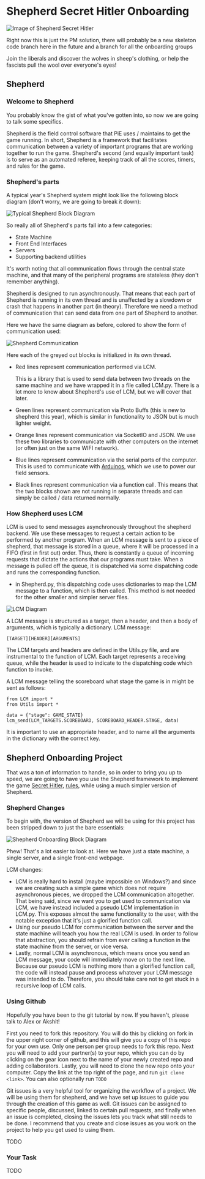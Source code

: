 # Shepherd Secret Hitler Onboarding

![Image of Shepherd Secret Hitler](https://github.com/pioneers/shepherd-onboarding/blob/master/assets/Shepherd%20Secret%20Hitler.png)

Right now this is just the PM solution, there will probably be a new skeleton code branch here in the future and a branch for all the onboarding groups

Join the liberals and discover the wolves in sheep's clothing, or help the fascists pull the wool over everyone's eyes!

## Shepherd
### Welcome to Shepherd
You probably know the gist of what you've gotten into, so now we are going to talk some specifics.

Shepherd is the field control software that PiE uses / maintains to get the game running. In short, Shepherd is a framework that facilitates communication between a variety of important programs that are working together to run the game. Shepherd's second (and equally important task) is to serve as an automated referee, keeping track of all the scores, timers, and rules for the game.

### Shepherd's parts
A typical year's Shepherd system might look like the following block diagram (don't worry, we are going to break it down):

![Typical Shepherd Block Diagram](https://github.com/pioneers/shepherd-onboarding/blob/master/readmefigures/Typical%20Shepherd%20Block%20Diagram.png)

So really all of Shepherd's parts fall into a few categories:
  * State Machine
  * Front End Interfaces
  * Servers
  * Supporting backend utilities

It's worth noting that all communication flows through the central state machine, and that many of the peripheral programs are stateless (they don't remember anything).

Shepherd is designed to run asynchronously. That means that each part of Shepherd is running in its own thread and is unaffected by a slowdown or crash that happens in another part (in theory). Therefore we need a method of communication that can send data from one part of Shepherd to another.

Here we have the same diagram as before, colored to show the form of communication used:

![Shepherd Communication](https://github.com/pioneers/shepherd-onboarding/blob/master/readmefigures/Shepherd%20Communication.png)

Here each of the greyed out blocks is initialized in its own thread.
  * Red lines represent communication performed via LCM.

    This is a library that is used to send data between two threads on the same machine and we have wrapped it in a file called LCM.py. There is a lot more to know about Shepherd's use of LCM, but we will cover that later.
  * Green lines represent communication via Proto Buffs (this is new to shepherd this year), which is similar in functionality to JSON but is much lighter weight.
  * Orange lines represent communication via SocketIO and JSON. We use these two libraries to communicate with other computers on the internet (or often just on the same WIFI network).
  * Blue lines represent communication via the serial ports of the computer. This is used to communicate with [Arduinos](https://en.m.wikipedia.org/wiki/Arduino), which we use to power our field sensors.
  * Black lines represent communication via a function call. This means that the two blocks shown are not running in separate threads and can simply be called / data returned normally.

### How Shepherd uses LCM
LCM is used to send messages asynchronously throughout the shepherd backend. We use these messages to request a certain action to be performed by another program. When an LCM message is sent to a piece of shepherd, that message is stored in a queue, where it will be processed in a FIFO (first in first out) order. Thus, there is constantly a queue of incoming requests that dictate the actions that our programs must take. When a message is pulled off the queue, it is dispatched via some dispatching code and runs the corresponding function.

  * in Shepherd.py, this dispatching code uses dictionaries to map the LCM message to a function, which is then called. This method is not needed for the other smaller and simpler server files.

![LCM Diagram](https://github.com/pioneers/shepherd-onboarding/blob/master/readmefigures/LCM%20Diagram.png)

A LCM message is structured as a target, then a header, and then a body of arguments, which is typically a dictionary. LCM message:

`[TARGET][HEADER][ARGUMENTS]`

The LCM targets and headers are defined in the Utils.py file, and are instrumental to the function of LCM. Each target represents a receiving queue, while the header is used to indicate to the dispatching code which function to invoke.

A LCM message telling the scoreboard what stage the game is in might be sent as follows:

```
from LCM import *
from Utils import *

data = {"stage": GAME_STATE}
lcm_send(LCM_TARGETS.SCOREBOARD, SCOREBOARD_HEADER.STAGE, data)
```

It is important to use an appropriate header, and to name all the arguments in the dictionary with the correct key.

## Shepherd Onboarding Project
That was a ton of information to handle, so in order to bring you up to speed, we are going to have you use the Shepherd framework to implement the game [Secret Hitler](https://secrethitler.com), [rules](https://secrethitler.com/assets/Secret_Hitler_rules.pdf), while using a much simpler version of Shepherd.

### Shepherd Changes
To begin with, the version of Shepherd we will be using for this project has been stripped down to just the bare essentials:

![Shepherd Onboarding Block Diagram](https://github.com/pioneers/shepherd-onboarding/blob/master/readmefigures/Shepherd%20Onboarding%20Block%20Diagram.png)

Phew! That's a lot easier to look at. Here we have just a state machine, a single server, and a single front-end webpage.

LCM changes:
 * LCM is really hard to install (maybe impossible on Windows?) and since we are creating such a simple game which does not require asynchronous pieces, we dropped the LCM communication altogether. That being said, since we want you to get used to communication via LCM, we have instead included a pseudo LCM implementation in LCM.py. This exposes almost the same functionality to the user, with the notable exception that it's just a glorified function call.
 * Using our pseudo LCM for communication between the server and the state machine will teach you how the real LCM is used. In order to follow that abstraction, you should refrain from ever calling a function in the state machine from the server, or vice versa.
 * Lastly, normal LCM is asynchronous, which means once you send an LCM message, your code will immediately move on to the next line. Because our pseudo LCM is nothing more than a glorified function call, the code will instead pause and process whatever your LCM message was intended to do. Therefore, you should take care not to get stuck in a recursive loop of LCM calls.

### Using Github
Hopefully you have been to the git tutorial by now. If you haven't, please talk to Alex or Akshit!

First you need to fork this repository. You will do this by clicking on fork in the upper right corner of github, and this will give you a copy of this repo for your own use. Only one person per group needs to fork this repo. Next you will need to add your partner(s) to your repo, which you can do by clicking on the gear icon next to the name of your newly created repo and adding collaborators. Lastly, you will need to clone the new repo onto your computer. Copy the link at the top right of the page, and run `git clone <link>`. You can also optionally run `TODO`

Git issues is a very helpful tool for organizing the workflow of a project. We will be using them for shepherd, and we have set up issues to guide you through the creation of this game as well. Git issues can be assigned to specific people, discussed, linked to certain pull requests, and finally when an issue is completed, closing the issues lets you track what still needs to be done. I recommend that you create and close issues as you work on the project to help you get used to using them.

TODO

### Your Task
TODO
